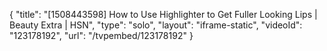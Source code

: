 {
    "title": "[1508443598] How to Use Highlighter to Get Fuller Looking Lips | Beauty Extra | HSN",
    "type": "solo",
    "layout": "iframe-static",
    "videoId": "123178192",
    "url": "\/tvpembed\/123178192"
}